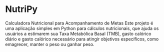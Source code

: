# NutriPy
Calculadora Nutricional para Acompanhamento de Metas Este projeto é uma aplicação simples em Python para cálculos nutricionais, que ajuda os usuários a estimarem sua Taxa Metabólica Basal (TMB), gasto calórico diário e gasto calórico necessário para atingir objetivos específicos, como emagrecer, manter o peso ou ganhar peso.
